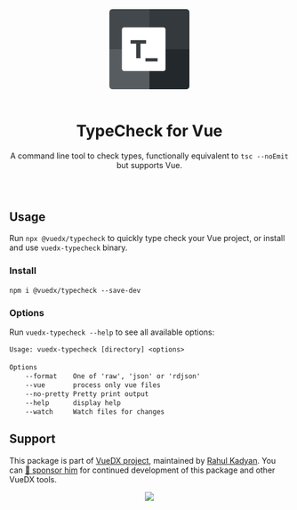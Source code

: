 <div align="center" style="text-align: center; margin-bottom: 72px">
  <img src="./logo.png" width="144" style="margin-top: 72px; margin-bottom: 16px" />
  <h1>TypeCheck for Vue</h1>
  <p>A command line tool to check types, functionally equivalent to <code>tsc --noEmit</code> but supports Vue.</p>
</div>

## Usage

Run `npx @vuedx/typecheck` to quickly type check your Vue project, or install and use `vuedx-typecheck` binary.

### Install

```
npm i @vuedx/typecheck --save-dev
```

### Options

Run `vuedx-typecheck --help` to see all available options:

```
Usage: vuedx-typecheck [directory] <options>

Options
    --format    One of 'raw', 'json' or 'rdjson'
    --vue       process only vue files
    --no-pretty Pretty print output
    --help      display help
    --watch     Watch files for changes
```

## Support

This package is part of [VueDX project](https://github.com/znck/vue-developer-experience), maintained by [Rahul Kadyan](https://github.com/znck). You can [💖 sponsor him](https://github.com/sponsors/znck) for continued development of this package and other VueDX tools.

<p align="center">
  <a href="https://cdn.jsdelivr.net/gh/znck/sponsors@main/sponsors.svg">
    <img src='https://cdn.jsdelivr.net/gh/znck/sponsors@main/sponsors.png'/>
  </a>
</p>
